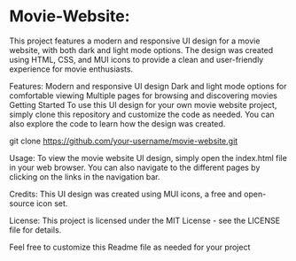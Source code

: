 # Movie-Website:
This project features a modern and responsive UI design for a movie website, with both dark and light mode options. The design was created using HTML, CSS, and MUI icons to provide a clean and user-friendly experience for movie enthusiasts.

Features:
Modern and responsive UI design
Dark and light mode options for comfortable viewing
Multiple pages for browsing and discovering movies
Getting Started
To use this UI design for your own movie website project, simply clone this repository and customize the code as needed. You can also explore the code to learn how the design was created.

git clone https://github.com/your-username/movie-website.git

Usage:
To view the movie website UI design, simply open the index.html file in your web browser. You can also navigate to the different pages by clicking on the links in the navigation bar.

Credits:
This UI design was created using MUI icons, a free and open-source icon set.

License:
This project is licensed under the MIT License - see the LICENSE file for details.

Feel free to customize this Readme file as needed for your project
